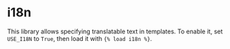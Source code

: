 # i18n

This library allows specifying translatable text in templates. To enable it, set `USE_I18N` to `True`, then load it with `{% load i18n %}`.
